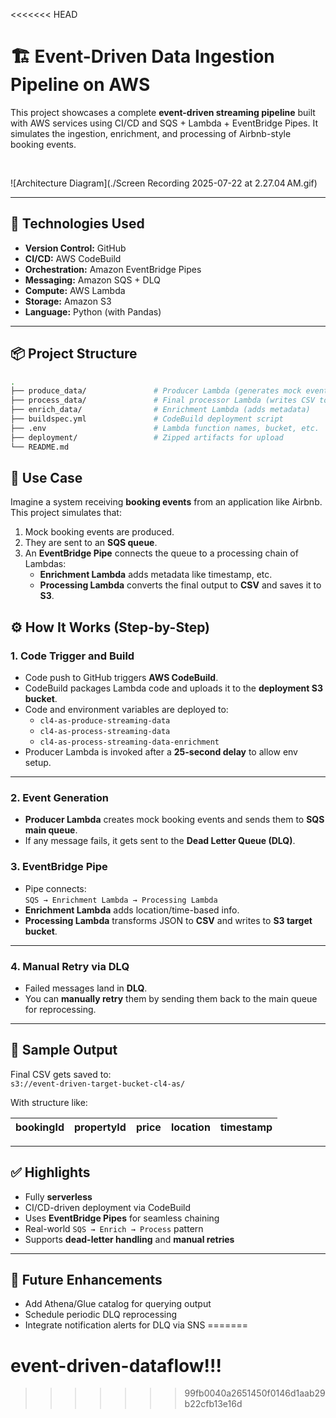 <<<<<<< HEAD
# 🏗️ Event-Driven Data Ingestion Pipeline on AWS

This project showcases a complete **event-driven streaming pipeline** built with AWS services using CI/CD and SQS + Lambda + EventBridge Pipes. It simulates the ingestion, enrichment, and processing of Airbnb-style booking events.

<br>

![Architecture Diagram](./Screen Recording 2025-07-22 at 2.27.04 AM.gif)

---

## 🔧 Technologies Used

- **Version Control:** GitHub
- **CI/CD:** AWS CodeBuild
- **Orchestration:** Amazon EventBridge Pipes
- **Messaging:** Amazon SQS + DLQ
- **Compute:** AWS Lambda
- **Storage:** Amazon S3
- **Language:** Python (with Pandas)

---

## 📦 Project Structure

```bash
.
├── produce_data/               # Producer Lambda (generates mock events)
├── process_data/               # Final processor Lambda (writes CSV to S3)
├── enrich_data/                # Enrichment Lambda (adds metadata)
├── buildspec.yml               # CodeBuild deployment script
├── .env                        # Lambda function names, bucket, etc.
├── deployment/                 # Zipped artifacts for upload
└── README.md
```

## 📌 Use Case

Imagine a system receiving **booking events** from an application like Airbnb. This project simulates that:

1. Mock booking events are produced.
2. They are sent to an **SQS queue**.
3. An **EventBridge Pipe** connects the queue to a processing chain of Lambdas:
   - **Enrichment Lambda** adds metadata like timestamp, etc.
   - **Processing Lambda** converts the final output to **CSV** and saves it to **S3**.

## ⚙️ How It Works (Step-by-Step)

### 1. **Code Trigger and Build**

- Code push to GitHub triggers **AWS CodeBuild**.
- CodeBuild packages Lambda code and uploads it to the **deployment S3 bucket**.
- Code and environment variables are deployed to:
  - `cl4-as-produce-streaming-data`
  - `cl4-as-process-streaming-data`
  - `cl4-as-process-streaming-data-enrichment`
- Producer Lambda is invoked after a **25-second delay** to allow env setup.

---

### 2. **Event Generation**

- **Producer Lambda** creates mock booking events and sends them to **SQS main queue**.
- If any message fails, it gets sent to the **Dead Letter Queue (DLQ)**.

### 3. **EventBridge Pipe**

- Pipe connects:  
  `SQS → Enrichment Lambda → Processing Lambda`
- **Enrichment Lambda** adds location/time-based info.
- **Processing Lambda** transforms JSON to **CSV** and writes to **S3 target bucket**.

---

### 4. **Manual Retry via DLQ**

- Failed messages land in **DLQ**.
- You can **manually retry** them by sending them back to the main queue for reprocessing.

---

## 📁 Sample Output

Final CSV gets saved to:  
`s3://event-driven-target-bucket-cl4-as/`

With structure like:

| bookingId | propertyId | price | location | timestamp |
| --------- | ---------- | ----- | -------- | --------- |

---

## ✅ Highlights

- Fully **serverless**
- CI/CD-driven deployment via CodeBuild
- Uses **EventBridge Pipes** for seamless chaining
- Real-world `SQS → Enrich → Process` pattern
- Supports **dead-letter handling** and **manual retries**

---

## 🧠 Future Enhancements

- Add Athena/Glue catalog for querying output
- Schedule periodic DLQ reprocessing
- Integrate notification alerts for DLQ via SNS
=======
# event-driven-dataflow!!!
>>>>>>> 99fb0040a2651450f0146d1aab29b22cfb13e16d
